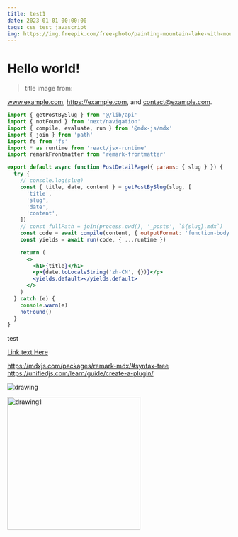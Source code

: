 ```yaml
---
title: test1
date: 2023-01-01 00:00:00
tags: css test javascript
img: https://img.freepik.com/free-photo/painting-mountain-lake-with-mountain-background_188544-9126.jpg?w=2000&t=st=1703060873~exp=1703061473~hmac=2be0dfb9255bd51260ef91dc646a87f3c24d2f1eda493892d3e1e4660bdd9382
---
```


# Hello world!

> title image from: [](https://www.freepik.com/free-photo/painting-mountain-lake-with-mountain-background_40965130.htm#query=wallpaper&position=4&from_view=keyword&track=sph&uuid=9e7d62c9-9960-4dff-b5f1-784dd425b086)

www.example.com, https://example.com, and contact@example.com.

```jsx
import { getPostBySlug } from '@/lib/api'
import { notFound } from 'next/navigation'
import { compile, evaluate, run } from '@mdx-js/mdx'
import { join } from 'path'
import fs from 'fs'
import * as runtime from 'react/jsx-runtime'
import remarkFrontmatter from 'remark-frontmatter'

export default async function PostDetailPage({ params: { slug } }) {
  try {
    // console.log(slug)
    const { title, date, content } = getPostBySlug(slug, [
      'title',
      'slug',
      'date',
      'content',
    ])
    // const fullPath = join(process.cwd(), '_posts', `${slug}.mdx`)
    const code = await compile(content, { outputFormat: 'function-body' })
    const yields = await run(code, { ...runtime })

    return (
      <>
        <h1>{title}</h1>
        <p>{date.toLocaleString('zh-CN', {})}</p>
        <yields.default></yields.default>
      </>
    )
  } catch (e) {
    console.warn(e)
    notFound()
  }
}
```

<TestComponent />

<script>
  console.log(window)
</script>

<div className='test'> test</div>

<style>
.test {
  width: 200px;
  height: 200px;
  background: skyblue;
}
</style>

[Link text Here](https://link-url-here.org)

https://mdxjs.com/packages/remark-mdx/#syntax-tree
https://unifiedjs.com/learn/guide/create-a-plugin/

![drawing](/next.svg)

<img src="/chicken.webp" alt="drawing1" style="width:300px;"/>
